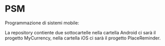 # PSM
Programmazione di sistemi mobile:

La repository contiente due sottocartelle nella cartella Android ci sarà il progetto MyCurrency, nella cartella iOS ci sarà il progetto PlaceReminder.
